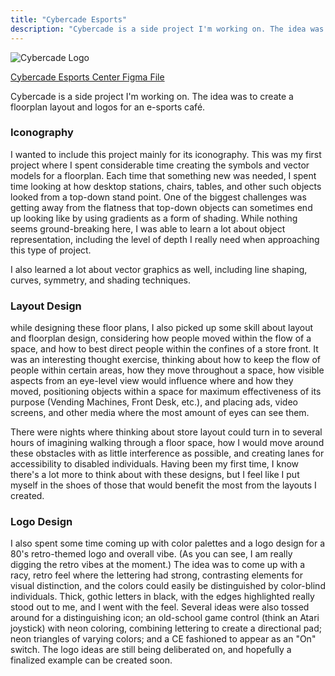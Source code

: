 ```yaml
---
title: "Cybercade Esports"
description: "Cybercade is a side project I'm working on. The idea was to create a floorplan layout and logos for an e-sports café."
---
```


![Cybercade Logo](/images/cybercade/templogo-full-noback-quarter.png)

[Cybercade Esports Center Figma File](https://www.figma.com/file/UCOR35llYNdWROQqNe8s3T/ESports-Cafe?node-id=0%3A1)

Cybercade is a side project I'm working on. The idea was to create a floorplan layout and logos for an e-sports café.

### Iconography

I wanted to include this project mainly for its iconography. This was my first project where I spent considerable time creating the symbols and vector models for a floorplan. Each time that something new was needed, I spent time looking at how desktop stations, chairs, tables, and other such objects looked from a top-down stand point. One of the biggest challenges was getting away from the flatness that top-down objects can sometimes end up looking like by using gradients as a form of shading. While nothing seems ground-breaking here, I was able to learn a lot about object representation, including the level of depth I really need when approaching this type of project.

I also learned a lot about vector graphics as well, including line shaping, curves, symmetry, and shading techniques.

### Layout Design

while designing these floor plans, I also picked up some skill about layout and floorplan design, considering how people moved within the flow of a space, and how to best direct people within the confines of a store front. It was an interesting thought exercise, thinking about how to keep the flow of people within certain areas, how they move throughout a space, how visible aspects from an eye-level view would influence where and how they moved, positioning objects within a space for maximum effectiveness of its purpose (Vending Machines, Front Desk, etc.), and placing ads, video screens, and other media where the most amount of eyes can see them.

There were nights where thinking about store layout could turn in to several hours of imagining walking through a floor space, how I would move around these obstacles with as little interference as possible, and creating lanes for accessibility to disabled individuals. Having been my first time, I know there's a lot more to think about with these designs, but I feel like I put myself in the shoes of those that would benefit the most from the layouts I created.

### Logo Design

I also spent some time coming up with color palettes and a logo design for a 80's retro-themed logo and overall vibe. (As you can see, I am really digging the retro vibes at the moment.) The idea was to come up with a racy, retro feel where the lettering had strong, contrasting elements for visual distinction, and the colors could easily be distinguished by color-blind individuals. Thick, gothic letters in black, with the edges highlighted really stood out to me, and I went with the feel. Several ideas were also tossed around for a distinguishing icon; an old-school game control (think an Atari joystick) with neon coloring, combining lettering to create a directional pad; neon triangles of varying colors; and a CE fashioned to appear as an "On" switch. The logo ideas are still being deliberated on, and hopefully a finalized example can be created soon.

